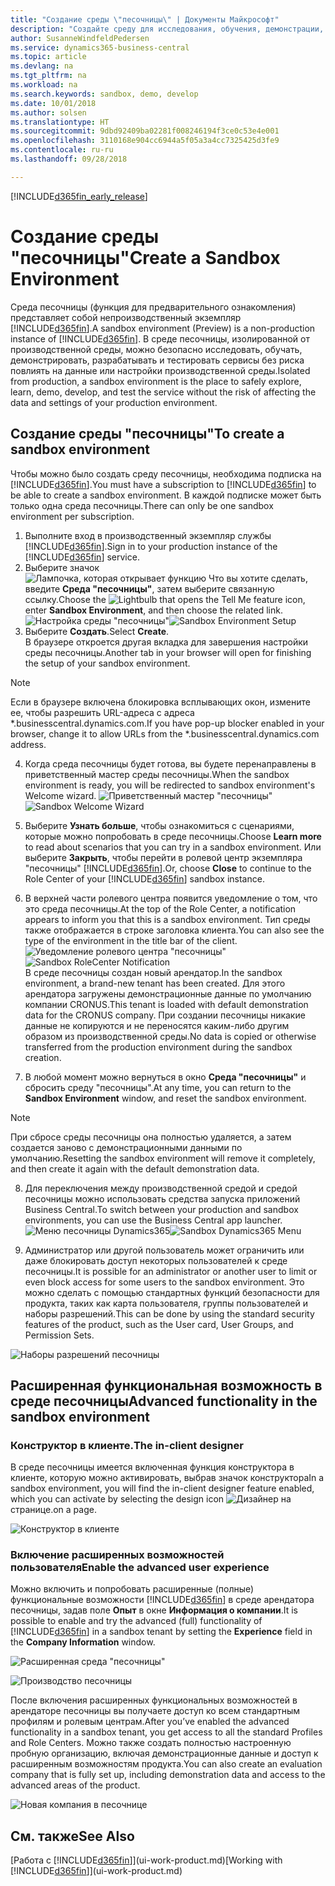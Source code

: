 ```yaml
---
title: "Создание среды \"песочницы\" | Документы Майкрософт"
description: "Создайте среду для исследования, обучения, демонстрации, разработки и тестирования."
author: SusanneWindfeldPedersen
ms.service: dynamics365-business-central
ms.topic: article
ms.devlang: na
ms.tgt_pltfrm: na
ms.workload: na
ms.search.keywords: sandbox, demo, develop
ms.date: 10/01/2018
ms.author: solsen
ms.translationtype: HT
ms.sourcegitcommit: 9dbd92409ba02281f008246194f3ce0c53e4e001
ms.openlocfilehash: 3110168e904cc6944a5f05a3a4cc7325425d3fe9
ms.contentlocale: ru-ru
ms.lasthandoff: 09/28/2018

---
```

[!INCLUDE[d365fin_early_release](includes/d365fin_early_release.md.md)]

# <a name="create-a-sandbox-environment"></a><span data-ttu-id="37851-103">Создание среды "песочницы"</span><span class="sxs-lookup"><span data-stu-id="37851-103">Create a Sandbox Environment</span></span>
<span data-ttu-id="37851-104">Среда песочницы (функция для предварительного ознакомления) представляет собой непроизводственный экземпляр [!INCLUDE[d365fin](includes/d365fin_md.md)].</span><span class="sxs-lookup"><span data-stu-id="37851-104">A sandbox environment (Preview) is a non-production instance of [!INCLUDE[d365fin](includes/d365fin_md.md)].</span></span> <span data-ttu-id="37851-105">В среде песочницы, изолированной от производственной среды, можно безопасно исследовать, обучать, демонстрировать, разрабатывать и тестировать сервисы без риска повлиять на данные или настройки производственной среды.</span><span class="sxs-lookup"><span data-stu-id="37851-105">Isolated from production, a sandbox environment is the place to safely explore, learn, demo, develop, and test the service without the risk of affecting the data and settings of your production environment.</span></span>

## <a name="to-create-a-sandbox-environment"></a><span data-ttu-id="37851-106">Создание среды "песочницы"</span><span class="sxs-lookup"><span data-stu-id="37851-106">To create a sandbox environment</span></span>
<span data-ttu-id="37851-107">Чтобы можно было создать среду песочницы, необходима подписка на [!INCLUDE[d365fin](includes/d365fin_md.md)].</span><span class="sxs-lookup"><span data-stu-id="37851-107">You must have a subscription to [!INCLUDE[d365fin](includes/d365fin_md.md)] to be able to create a sandbox environment.</span></span> <span data-ttu-id="37851-108">В каждой подписке может быть только одна среда песочницы.</span><span class="sxs-lookup"><span data-stu-id="37851-108">There can only be one sandbox environment per subscription.</span></span>

1. <span data-ttu-id="37851-109">Выполните вход в производственный экземпляр службы [!INCLUDE[d365fin](includes/d365fin_md.md)].</span><span class="sxs-lookup"><span data-stu-id="37851-109">Sign in to your production instance of the [!INCLUDE[d365fin](includes/d365fin_md.md)] service.</span></span>
2. <span data-ttu-id="37851-110">Выберите значок ![Лампочка, которая открывает функцию Что вы хотите сделать](media/ui-search/search_small.png "Что вы хотите сделать"), введите **Среда "песочницы"**, затем выберите связанную ссылку.</span><span class="sxs-lookup"><span data-stu-id="37851-110">Choose the ![Lightbulb that opens the Tell Me feature](media/ui-search/search_small.png "Tell me what you want to do") icon, enter **Sandbox Environment**, and then choose the related link.</span></span>
<span data-ttu-id="37851-111">![Настройка среды "песочницы"](./media/across-sandbox/sandbox-environment-setup.png)</span><span class="sxs-lookup"><span data-stu-id="37851-111">![Sandbox Environment Setup](./media/across-sandbox/sandbox-environment-setup.png)</span></span>
3. <span data-ttu-id="37851-112">Выберите **Создать**.</span><span class="sxs-lookup"><span data-stu-id="37851-112">Select **Create**.</span></span>  
  <span data-ttu-id="37851-113">В браузере откроется другая вкладка для завершения настройки среды песочницы.</span><span class="sxs-lookup"><span data-stu-id="37851-113">Another tab in your browser will open for finishing the setup of your sandbox environment.</span></span>
> [!NOTE]  
>  <span data-ttu-id="37851-114">Если в браузере включена блокировка всплывающих окон, измените ее, чтобы разрешить URL-адреса с адреса \*.businesscentral.dynamics.com.</span><span class="sxs-lookup"><span data-stu-id="37851-114">If you have pop-up blocker enabled in your browser, change it to allow URLs from the \*.businesscentral.dynamics.com address.</span></span>   

4. <span data-ttu-id="37851-115">Когда среда песочницы будет готова, вы будете перенаправлены в приветственный мастер среды песочницы.</span><span class="sxs-lookup"><span data-stu-id="37851-115">When the sandbox environment is ready, you will be redirected to sandbox environment's Welcome wizard.</span></span>
<span data-ttu-id="37851-116">![Приветственный мастер "песочницы"](./media/across-sandbox/sandbox-wizard.png)</span><span class="sxs-lookup"><span data-stu-id="37851-116">![Sandbox Welcome Wizard](./media/across-sandbox/sandbox-wizard.png)</span></span>

5. <span data-ttu-id="37851-117">Выберите **Узнать больше**, чтобы ознакомиться с сценариями, которые можно попробовать в среде песочницы.</span><span class="sxs-lookup"><span data-stu-id="37851-117">Choose **Learn more** to read about scenarios that you can try in a sandbox environment.</span></span> <span data-ttu-id="37851-118">Или выберите **Закрыть**, чтобы перейти в ролевой центр экземпляра "песочницы" [!INCLUDE[d365fin](includes/d365fin_md.md)].</span><span class="sxs-lookup"><span data-stu-id="37851-118">Or, choose **Close** to continue to the Role Center of your [!INCLUDE[d365fin](includes/d365fin_md.md)] sandbox instance.</span></span>
6. <span data-ttu-id="37851-119">В верхней части ролевого центра появится уведомление о том, что это среда песочницы.</span><span class="sxs-lookup"><span data-stu-id="37851-119">At the top of the Role Center, a notification appears to inform you that this is a sandbox environment.</span></span> <span data-ttu-id="37851-120">Тип среды также отображается в строке заголовка клиента.</span><span class="sxs-lookup"><span data-stu-id="37851-120">You can also see the type of the environment in the title bar of the client.</span></span>
<span data-ttu-id="37851-121">![Уведомление ролевого центра "песочницы"](./media/across-sandbox/sandbox-rolecenter-notification.png)</span><span class="sxs-lookup"><span data-stu-id="37851-121">![Sandbox RoleCenter Notification](./media/across-sandbox/sandbox-rolecenter-notification.png)</span></span>  
<span data-ttu-id="37851-122">В среде песочницы создан новый арендатор.</span><span class="sxs-lookup"><span data-stu-id="37851-122">In the sandbox environment, a brand-new tenant has been created.</span></span> <span data-ttu-id="37851-123">Для этого арендатора загружены демонстрационные данные по умолчанию компании CRONUS.</span><span class="sxs-lookup"><span data-stu-id="37851-123">This tenant is loaded with default demonstration data for the CRONUS company.</span></span> <span data-ttu-id="37851-124">При создании песочницы никакие данные не копируются и не переносятся каким-либо другим образом из производственной среды.</span><span class="sxs-lookup"><span data-stu-id="37851-124">No data is copied or otherwise transferred from the production environment during the sandbox creation.</span></span>
7.  <span data-ttu-id="37851-125">В любой момент можно вернуться в окно **Среда "песочницы"** и сбросить среду "песочницы".</span><span class="sxs-lookup"><span data-stu-id="37851-125">At any time, you can return to the **Sandbox Environment** window, and reset the sandbox environment.</span></span>
> [!NOTE]  
>  <span data-ttu-id="37851-126">При сбросе среды песочницы она полностью удаляется, а затем создается заново с демонстрационными данными по умолчанию.</span><span class="sxs-lookup"><span data-stu-id="37851-126">Resetting the sandbox environment will remove it completely, and then create it again with the default demonstration data.</span></span>  

8.  <span data-ttu-id="37851-127">Для переключения между производственной средой и средой песочницы можно использовать средства запуска приложений Business Central.</span><span class="sxs-lookup"><span data-stu-id="37851-127">To switch between your production and sandbox environments, you can use the Business Central app launcher.</span></span>
<span data-ttu-id="37851-128">![Меню песочницы Dynamics365](./media/across-sandbox/sandbox-dynamics365-menu.png)</span><span class="sxs-lookup"><span data-stu-id="37851-128">![Sandbox Dynamics365 Menu](./media/across-sandbox/sandbox-dynamics365-menu.png)</span></span>

9.  <span data-ttu-id="37851-129">Администратор или другой пользователь может ограничить или даже блокировать доступ некоторых пользователей к среде песочницы.</span><span class="sxs-lookup"><span data-stu-id="37851-129">It is possible for an administrator or another user to limit or even block access for some users to the sandbox environment.</span></span> <span data-ttu-id="37851-130">Это можно сделать с помощью стандартных функций безопасности для продукта, таких как карта пользователя, группы пользователей и наборы разрешений.</span><span class="sxs-lookup"><span data-stu-id="37851-130">This can be done by using the standard security features of the product, such as the User card, User Groups, and Permission Sets.</span></span>

![Наборы разрешений песочницы](./media/across-sandbox/sandbox-permission-sets.png)

## <a name="advanced-functionality-in-the-sandbox-environment"></a><span data-ttu-id="37851-132">Расширенная функциональная возможность в среде песочницы</span><span class="sxs-lookup"><span data-stu-id="37851-132">Advanced functionality in the sandbox environment</span></span>
### <a name="the-in-client-designer"></a><span data-ttu-id="37851-133">Конструктор в клиенте.</span><span class="sxs-lookup"><span data-stu-id="37851-133">The in-client designer</span></span>
<span data-ttu-id="37851-134">В среде песочницы имеется включенная функция конструктора в клиенте, которую можно активировать, выбрав значок конструктора</span><span class="sxs-lookup"><span data-stu-id="37851-134">In a sandbox environment, you will find the in-client designer feature enabled, which you can activate by selecting the design icon</span></span> ![Дизайнер](./media/across-sandbox/sandbox-inclient-design-icon.png) <span data-ttu-id="37851-136">на странице.</span><span class="sxs-lookup"><span data-stu-id="37851-136">on a page.</span></span>

![Конструктор в клиенте](./media/across-sandbox/sandbox-inclient-designer.png)

### <a name="enable-the-advanced-user-experience"></a><span data-ttu-id="37851-138">Включение расширенных возможностей пользователя</span><span class="sxs-lookup"><span data-stu-id="37851-138">Enable the advanced user experience</span></span>
<span data-ttu-id="37851-139">Можно включить и попробовать расширенные (полные) функциональные возможности [!INCLUDE[d365fin](includes/d365fin_md.md)] в среде арендатора песочницы, задав поле **Опыт** в окне **Информация о компании**.</span><span class="sxs-lookup"><span data-stu-id="37851-139">It is possible to enable and try the advanced (full) functionality of [!INCLUDE[d365fin](includes/d365fin_md.md)] in a sandbox tenant by setting the **Experience** field in the **Company Information** window.</span></span>

![Расширенная среда "песочницы"](./media/across-sandbox/sandbox-advanced.png)

![Производство песочницы](./media/across-sandbox/sandbox-production.png)

<span data-ttu-id="37851-142">После включения расширенных функциональных возможностей в арендаторе песочницы вы получаете доступ ко всем стандартным профилям и ролевым центрам.</span><span class="sxs-lookup"><span data-stu-id="37851-142">After you’ve enabled the advanced functionality in a sandbox tenant, you get access to all the standard Profiles and Role Centers.</span></span> <span data-ttu-id="37851-143">Можно также создать полностью настроенную пробную организацию, включая демонстрационные данные и доступ к расширенным возможностям продукта.</span><span class="sxs-lookup"><span data-stu-id="37851-143">You can also create an evaluation company that is fully set up, including demonstration data and access to the advanced areas of the product.</span></span>

![Новая компания в песочнице](./media/across-sandbox/sandbox-newcompany.png)


## <a name="see-also"></a><span data-ttu-id="37851-145">См. также</span><span class="sxs-lookup"><span data-stu-id="37851-145">See Also</span></span>
<span data-ttu-id="37851-146">[Работа с [!INCLUDE[d365fin](includes/d365fin_md.md)]](ui-work-product.md)</span><span class="sxs-lookup"><span data-stu-id="37851-146">[Working with [!INCLUDE[d365fin](includes/d365fin_md.md)]](ui-work-product.md)</span></span>  

